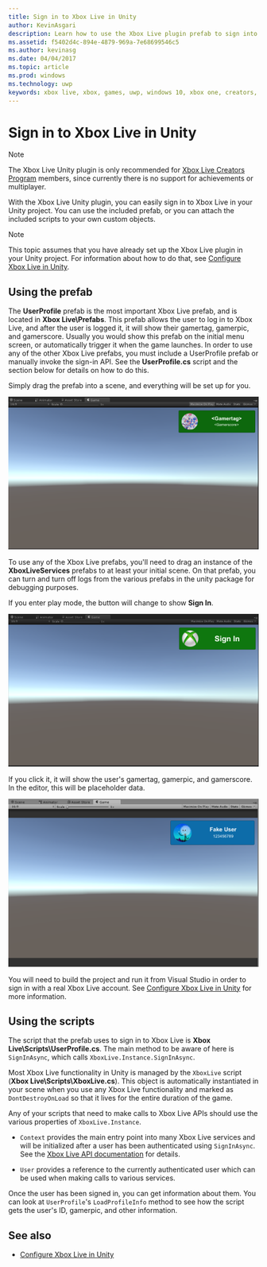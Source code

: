 ```yaml
---
title: Sign in to Xbox Live in Unity
author: KevinAsgari
description: Learn how to use the Xbox Live plugin prefab to sign into an Xbox Live account in a Unity game.
ms.assetid: f5402d4c-894e-4879-969a-7e68699546c5
ms.author: kevinasg
ms.date: 04/04/2017
ms.topic: article
ms.prod: windows
ms.technology: uwp
keywords: xbox live, xbox, games, uwp, windows 10, xbox one, creators, signin
---
```


# Sign in to Xbox Live in Unity

> [!NOTE]
> The Xbox Live Unity plugin is only recommended for [Xbox Live Creators Program](../developer-program-overview.md) members, since currently there is no support for achievements or multiplayer.

With the Xbox Live Unity plugin, you can easily sign in to Xbox Live in your Unity project. You can use the included prefab, or you can attach the included scripts to your own custom objects.

> [!NOTE]
> This topic assumes that you have already set up the Xbox Live plugin in your Unity project. For information about how to do that, see [Configure Xbox Live in Unity](configure-xbox-live-in-unity.md).

## Using the prefab

The **UserProfile** prefab is the most important Xbox Live prefab, and is located in **Xbox Live\Prefabs**. This prefab allows the user to log in to Xbox Live, and after the user is logged it, it will show their gamertag, gamerpic, and gamerscore. Usually you would show this prefab on the initial menu screen, or automatically trigger it when the game launches. In order to use any of the other Xbox Live prefabs, you must include a UserProfile prefab or manually invoke the sign-in API. See the **UserProfile.cs** script and the section below for details on how to do this.

Simply drag the prefab into a scene, and everything will be set up for you.

![&lt;Gamertag&gt; &lt;Gamerscore&gt;](../images/unity/unity-userprofile-prefab.PNG)

To use any of the Xbox Live prefabs, you'll need to drag an instance of the **XboxLiveServices** prefabs to at least your initial scene. On that prefab, you can turn and turn off logs from the various prefabs in the unity package for debugging purposes.

If you enter play mode, the button will change to show **Sign In**.

![Sign In](../images/unity/unity-sign-in.PNG)

If you click it, it will show the user's gamertag, gamerpic, and gamerscore. In the editor, this will be placeholder data.

![Fake User 123456789](../images/unity/unity-game-fake-data.PNG)

You will need to build the project and run it from Visual Studio in order to sign in with a real Xbox Live account. See [Configure Xbox Live in Unity](configure-xbox-live-in-unity.md) for more information.

## Using the scripts

The script that the prefab uses to sign in to Xbox Live is **Xbox Live\Scripts\UserProfile.cs**. The main method to be aware of here is `SignInAsync`, which calls `XboxLive.Instance.SignInAsync`.

Most Xbox Live functionality in Unity is managed by the `XboxLive` script (**Xbox Live\Scripts\XboxLive.cs**).  This object is automatically instantiated in your scene when you use any Xbox Live functionality and marked as `DontDestroyOnLoad` so that it lives for the entire duration of the game.

Any of your scripts that need to make calls to Xbox Live APIs should use the various properties of `XboxLive.Instance`.

* `Context` provides the main entry point into many Xbox Live services and will be initialized after a user has been authenticated using `SignInAsync`.  See the [Xbox Live API documentation](http://github.com/Microsoft/xbox-live-api-csharp) for details.

* `User` provides a reference to the currently authenticated user which can be used when making calls to various services.

Once the user has been signed in, you can get information about them. You can look at `UserProfile`'s `LoadProfileInfo` method to see how the script gets the user's ID, gamerpic, and other information.

## See also

* [Configure Xbox Live in Unity](configure-xbox-live-in-unity.md)
